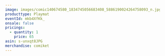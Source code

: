 ```yaml
---
image: images/comic140674580_1834745056683408_5886190024264758093_n.jpg
producttype: Playmat
eventId: mkb4XfKk_
onsale: false
pricings:
  - quantity: 1
    price: 65
asin: s-unxqt8JPG
merchandise: comiket
---
```

